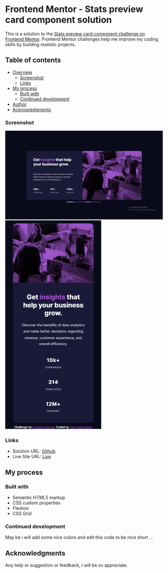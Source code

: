 # Frontend Mentor - Stats preview card component solution

This is a solution to the [Stats preview card component challenge on Frontend Mentor](https://www.frontendmentor.io/challenges/stats-preview-card-component-8JqbgoU62). Frontend Mentor challenges help me improve my coding skills by building realistic projects. 

## Table of contents

- [Overview](#overview)
  - [Screenshot](#screenshot)
  - [Links](#links)
- [My process](#my-process)
  - [Built with](#built-with)
  - [Continued development](#continued-development)
- [Author](#author)
- [Acknowledgments](#acknowledgments)

### Screenshot

![Screenshot For Desktop](screenshot_for_desktop.png)
![Screenshot For Mobile](screenshot_for_mobile.png)

### Links

- Solution URL: [Github](https://github.com/oussamaelomri/preview_card)
- Live Site URL: [Live](https://your-live-site-url.com)

## My process

### Built with

- Semantic HTML5 markup
- CSS custom properties
- Flexbox
- CSS Grid

### Continued development

May be i will add some nice colors and edit this code to be nice short ...

## Acknowledgments

Any help or suggestion or feedback, I will be so appreciate.
